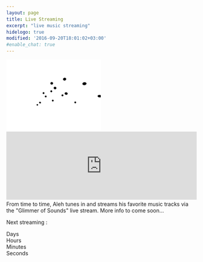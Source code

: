 ```yaml
---
layout: page
title: Live Streaming
excerpt: "live music streaming"
hidelogo: true
modified: '2016-09-20T18:01:02+03:00'
#enable_chat: true
---
```

<img src="/images/dancing-particles.gif" alt="dancing-particles-image" class="center non-selectable"/>
<iframe class="center" src="https://mixlr.com/users/5538402/embed" width="100%" height="180px" scrolling="no" frameborder="no" marginheight="0" marginwidth="0"></iframe>
From time to time, Aleh tunes in and  streams his favorite music tracks via the "Glimmer of Sounds" live stream. More info to come soon...

Next  streaming : <span id="next-streaming" class="quote-text" title="2016-09-20T20:00:00+02:00"></span>

<div id="clockdiv" class="center non-selectable">
  <div>
    <span class="days"></span>
    <div class="smalltext">Days</div>
  </div>
  <div>
    <span class="hours"></span>
    <div class="smalltext">Hours</div>
  </div>
  <div>
    <span class="minutes"></span>
    <div class="smalltext">Minutes</div>
  </div>
  <div>
    <span class="seconds"></span>
    <div class="smalltext">Seconds</div>
  </div>
</div>

<script type="text/javascript">
    var streamdate = document.getElementById('next-streaming');
    var deadline = new Date( streamdate.getAttribute('title') ); 
	streamdate.innerHTML = deadline.toString();
	
	function getTimeRemaining(endtime) {
		var t = Date.parse(endtime) - Date.parse(new Date());
		var seconds = Math.floor((t / 1000) % 60);
		var minutes = Math.floor((t / 1000 / 60) % 60);
		var hours = Math.floor((t / (1000 * 60 * 60)) % 24);
		var days = Math.floor(t / (1000 * 60 * 60 * 24));
		return {
			'total': t,
			'days': days,
			'hours': hours,
			'minutes': minutes,
			'seconds': seconds
		};
	}

	function initializeClock(id, endtime) {
		var clock = document.getElementById(id);
		var daysSpan = clock.querySelector('.days');
		var hoursSpan = clock.querySelector('.hours');
		var minutesSpan = clock.querySelector('.minutes');
		var secondsSpan = clock.querySelector('.seconds');

		function updateClock() {
			var t = getTimeRemaining(endtime);
			daysSpan.innerHTML = t.days;
			hoursSpan.innerHTML = ('0' + t.hours).slice(-2);
			minutesSpan.innerHTML = ('0' + t.minutes).slice(-2);
			secondsSpan.innerHTML = ('0' + t.seconds).slice(-2);
			if (t.total <= 0) {
			  clearInterval(timeinterval);
			}
		}

		updateClock();
		var timeinterval = setInterval(updateClock, 1000);
	}

	initializeClock('clockdiv', deadline);
</script>